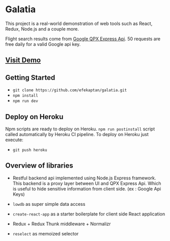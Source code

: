 # Galatia

This project is a real-world demonstration of web tools such as React, Redux, Node.js and a couple more.

Flight search results come from [Google QPX Express Api](https://developers.google.com/qpx-express/). 50 requests are free daily for a valid Google api key.

## [Visit Demo](http://galatia.reactjs.world)

## Getting Started

- `git clone https://github.com/efekaptan/galatia.git`
- `npm install`
- `npm run dev`

## Deploy on Heroku

Npm scripts are ready to deploy on Heroku. `npm run postinstall` script called automatically by Heroku CI pipeline. To deploy on Heroku just execute:

- `git push heroku`

## Overview of libraries

 - Restful backend api implemented using Node.js Express framework. This backend is a proxy layer between UI and QPX Express Api. Which is useful to hide sensitive information from client side. (ex : Google Api Keys)

 - `lowdb` as super simple data access

 - `create-react-app` as a starter boilerplate for client side React application

 - Redux + Redux Thunk middleware + Normalizr

 - `reselect` as memoized selector